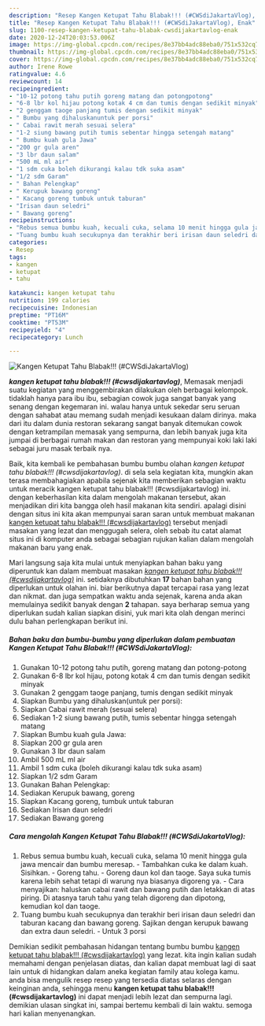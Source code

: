 ```yaml
---
description: "Resep Kangen Ketupat Tahu Blabak!!! (#CWSdiJakartaVlog), Enak"
title: "Resep Kangen Ketupat Tahu Blabak!!! (#CWSdiJakartaVlog), Enak"
slug: 1100-resep-kangen-ketupat-tahu-blabak-cwsdijakartavlog-enak
date: 2020-12-24T20:03:53.006Z
image: https://img-global.cpcdn.com/recipes/8e37bb4adc88eba0/751x532cq70/kangen-ketupat-tahu-blabak-cwsdijakartavlog-foto-resep-utama.jpg
thumbnail: https://img-global.cpcdn.com/recipes/8e37bb4adc88eba0/751x532cq70/kangen-ketupat-tahu-blabak-cwsdijakartavlog-foto-resep-utama.jpg
cover: https://img-global.cpcdn.com/recipes/8e37bb4adc88eba0/751x532cq70/kangen-ketupat-tahu-blabak-cwsdijakartavlog-foto-resep-utama.jpg
author: Irene Rowe
ratingvalue: 4.6
reviewcount: 14
recipeingredient:
- "10-12 potong tahu putih goreng matang dan potongpotong"
- "6-8 lbr kol hijau potong kotak 4 cm dan tumis dengan sedikit minyak"
- "2 genggam taoge panjang tumis dengan sedikit minyak"
- " Bumbu yang dihaluskanuntuk per porsi"
- " Cabai rawit merah sesuai selera"
- "1-2 siung bawang putih tumis sebentar hingga setengah matang"
- " Bumbu kuah gula Jawa"
- "200 gr gula aren"
- "3 lbr daun salam"
- "500 mL ml air"
- "1 sdm cuka boleh dikurangi kalau tdk suka asam"
- "1/2 sdm Garam"
- " Bahan Pelengkap"
- " Kerupuk bawang goreng"
- " Kacang goreng tumbuk untuk taburan"
- "Irisan daun seledri"
- " Bawang goreng"
recipeinstructions:
- "Rebus semua bumbu kuah, kecuali cuka, selama 10 menit hingga gula jawa mencair dan bumbu meresap. Tambahkan cuka ke dalam kuah. Sisihkan. Goreng tahu. Goreng daun kol dan taoge. Saya suka tumis karena lebih sehat tetapi di warung nya biasanya digoreng ya. Cara menyajikan: haluskan cabai rawit dan bawang putih dan letakkan di atas piring. Di atasnya taruh tahu yang telah digoreng dan dipotong, kemudian kol dan taoge."
- "Tuang bumbu kuah secukupnya dan terakhir beri irisan daun seledri dan taburan kacang dan bawang goreng. Sajikan dengan kerupuk bawang dan extra daun seledri. Untuk 3 porsi"
categories:
- Resep
tags:
- kangen
- ketupat
- tahu

katakunci: kangen ketupat tahu 
nutrition: 199 calories
recipecuisine: Indonesian
preptime: "PT16M"
cooktime: "PT53M"
recipeyield: "4"
recipecategory: Lunch

---
```



![Kangen Ketupat Tahu Blabak!!! (#CWSdiJakartaVlog)](https://img-global.cpcdn.com/recipes/8e37bb4adc88eba0/751x532cq70/kangen-ketupat-tahu-blabak-cwsdijakartavlog-foto-resep-utama.jpg)

<b><i>kangen ketupat tahu blabak!!! (#cwsdijakartavlog)</i></b>, Memasak menjadi suatu kegiatan yang menggembirakan dilakukan oleh berbagai kelompok. tidaklah hanya para ibu ibu, sebagian cowok juga sangat banyak yang senang dengan kegemaran ini. walau hanya untuk sekedar seru seruan dengan sahabat atau memang sudah menjadi kesukaan dalam dirinya. maka dari itu dalam dunia restoran sekarang sangat banyak ditemukan cowok dengan ketrampilan memasak yang sempurna, dan lebih banyak juga kita jumpai di berbagai rumah makan dan restoran yang mempunyai koki laki laki sebagai juru masak terbaik nya.



Baik, kita kembali ke pembahasan bumbu bumbu olahan <i>kangen ketupat tahu blabak!!! (#cwsdijakartavlog)</i>. di sela sela kegiatan kita, mungkin akan terasa membahagiakan apabila sejenak kita memberikan sebagian waktu untuk meracik kangen ketupat tahu blabak!!! (#cwsdijakartavlog) ini. dengan keberhasilan kita dalam mengolah makanan tersebut, akan menjadikan diri kita bangga oleh hasil makanan kita sendiri. apalagi disini dengan situs ini kita akan mempunyai saran saran untuk membuat makanan <u>kangen ketupat tahu blabak!!! (#cwsdijakartavlog)</u> tersebut menjadi masakan yang lezat dan menggugah selera, oleh sebab itu catat alamat situs ini di komputer anda sebagai sebagian rujukan kalian dalam mengolah makanan baru yang enak.


Mari langsung saja kita mulai untuk menyiapkan bahan baku yang diperuntuk kan dalam membuat masakan <u><i>kangen ketupat tahu blabak!!! (#cwsdijakartavlog)</i></u> ini. setidaknya dibutuhkan <b>17</b> bahan bahan yang diperlukan untuk olahan ini. biar berikutnya dapat tercapai rasa yang lezat dan nikmat. dan juga sempatkan waktu anda sejenak, karena anda akan memulainya sedikit banyak dengan <b>2</b> tahapan. saya berharap semua yang diperlukan sudah kalian siapkan disini, yuk mari kita olah dengan merinci dulu bahan perlengkapan berikut ini.

<!--inarticleads1-->

##### Bahan baku dan bumbu-bumbu yang diperlukan dalam pembuatan Kangen Ketupat Tahu Blabak!!! (#CWSdiJakartaVlog):

1. Gunakan 10-12 potong tahu putih, goreng matang dan potong-potong
1. Gunakan 6-8 lbr kol hijau, potong kotak 4 cm dan tumis dengan sedikit minyak
1. Gunakan 2 genggam taoge panjang, tumis dengan sedikit minyak
1. Siapkan  Bumbu yang dihaluskan(untuk per porsi):
1. Siapkan  Cabai rawit merah (sesuai selera)
1. Sediakan 1-2 siung bawang putih, tumis sebentar hingga setengah matang
1. Siapkan  Bumbu kuah gula Jawa:
1. Siapkan 200 gr gula aren
1. Gunakan 3 lbr daun salam
1. Ambil 500 mL ml air
1. Ambil 1 sdm cuka (boleh dikurangi kalau tdk suka asam)
1. Siapkan 1/2 sdm Garam
1. Gunakan  Bahan Pelengkap:
1. Sediakan  Kerupuk bawang, goreng
1. Siapkan  Kacang goreng, tumbuk untuk taburan
1. Sediakan Irisan daun seledri
1. Sediakan  Bawang goreng




<!--inarticleads2-->

##### Cara mengolah Kangen Ketupat Tahu Blabak!!! (#CWSdiJakartaVlog):

1. Rebus semua bumbu kuah, kecuali cuka, selama 10 menit hingga gula jawa mencair dan bumbu meresap. - Tambahkan cuka ke dalam kuah. Sisihkan. - Goreng tahu. - Goreng daun kol dan taoge. Saya suka tumis karena lebih sehat tetapi di warung nya biasanya digoreng ya. - Cara menyajikan: haluskan cabai rawit dan bawang putih dan letakkan di atas piring. Di atasnya taruh tahu yang telah digoreng dan dipotong, kemudian kol dan taoge.
1. Tuang bumbu kuah secukupnya dan terakhir beri irisan daun seledri dan taburan kacang dan bawang goreng. Sajikan dengan kerupuk bawang dan extra daun seledri. - Untuk 3 porsi




Demikian sedikit pembahasan hidangan tentang bumbu bumbu <u>kangen ketupat tahu blabak!!! (#cwsdijakartavlog)</u> yang lezat. kita ingin kalian sudah memahami dengan penjelasan diatas, dan kalian dapat membuat lagi di saat lain untuk di hidangkan dalam aneka kegiatan family atau kolega kamu. anda bisa mengulik resep resep yang tersedia diatas selaras dengan keinginan anda, sehingga menu <b>kangen ketupat tahu blabak!!! (#cwsdijakartavlog)</b> ini dapat menjadi lebih lezat dan sempurna lagi. demikian ulasan singkat ini, sampai bertemu kembali di lain waktu. semoga hari kalian menyenangkan.
